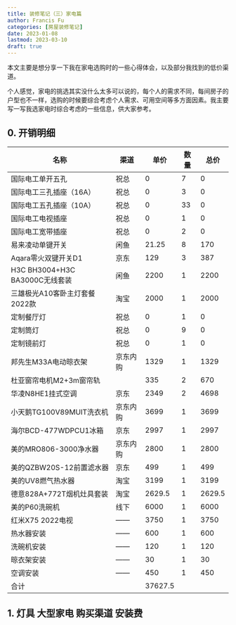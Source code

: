 ```yaml
---
title: 装修笔记（三）家电篇
author: Francis Fu
categories: [房屋装修笔记]
date: 2023-01-08
lastmod: 2023-03-10
draft: true
---
```


本文主要是想分享一下我在家电选购时的一些心得体会，以及部分我找到的低价渠道。

<!--more-->

个人感觉，家电的挑选其实没什么太多可以说的，每个人的需求不同，每间房子的户型也不一样，选购的时候要综合考虑个人需求、可用空间等多方面因素。我主要写一写我选家电时综合考虑的一些信息，供大家参考。

## 0. 开销明细

| 名称                         | 渠道   | 单价     | 数量 | 总价      |
|----------------------------|------|--------|----|---------|
| 国际电工单开五孔                   | 祝总   | 0      | 7  | 0       |
| 国际电工三孔插座（16A）              | 祝总   | 0      | 3  | 0       |
| 国际电工五孔插座（10A）              | 祝总   | 0      | 33 | 0       |
| 国际电工电视插座                   | 祝总   | 0      | 1  | 0       |
| 国际电工宽带插座                   | 祝总   | 0      | 2  | 0       |
| 易来凌动单键开关                   | 闲鱼   | 21.25  | 8  | 170     |
| Aqara零火双键开关D1              | 京东   | 129    | 3  | 387     |
| H3C BH3004+H3C BA3000C无线套装 | 闲鱼   | 2200   | 1  | 2200    |
| 三雄极光A10客卧主灯套餐2022款         | 淘宝   | 2000   | 1  | 2000    |
| 定制餐厅灯                      | 祝总   | 0      | 1  | 0       |
| 定制筒灯                       | 祝总   | 0      | 9  | 0       |
| 定制镜前灯                      | 祝总   | 0      | 1  | 0       |
| 邦先生M33A电动晾衣架               | 京东内购 | 1329   | 1  | 1329    |
| 杜亚窗帘电机M2+3m窗帘轨             |      | 335    | 2  | 670     |
| 华凌N8HE1挂式空调                | 京东   | 2349   | 2  | 4698    |
| 小天鹅TG100V89MUIT洗衣机         | 京东内购 | 3699   | 1  | 3699    |
| 海尔BCD-477WDPCU1冰箱          | 京东   | 2997   | 1  | 2997    |
| 美的MRO806-3000净水器           | 京东内购 | 2800   | 1  | 2800    |
| 美的QZBW20S-12前置滤水器          | 京东   | 499    | 1  | 499     |
| 美的UV8燃气热水器                 | 淘宝   | 3199   | 1  | 3199    |
| 德意828A+772T烟机灶具套装             | 淘宝   | 2629.5 | 1  | 2629.5  |
| 美的P60洗碗机                   | 线下   | 6000   | 1  | 6000    |
| 红米X75 2022电视             |   ——   | 3750   | 1  | 3750    |
| 热水器安装                      |  ——    | 600    | 1  | 600     |
| 洗碗机安装                      |   ——   | 120    | 1  | 120     |
| 晾衣架安装                      |   ——   | 30     | 1  | 30      |
| 空调安装                       |   ——   | 450    | 1  | 450     |
| 合计                         |        | 37627.5 |


## 1. 灯具 大型家电 购买渠道 安装费
